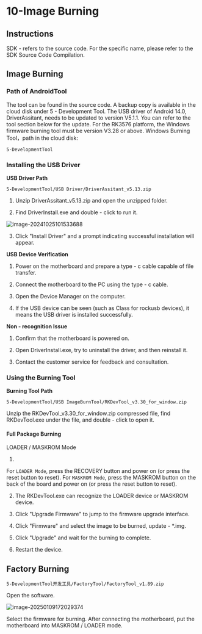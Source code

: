 # 10-Image Burning



## Instructions

SDK - refers to the source code. For the specific name, please refer to the SDK Source Code Compilation.



## Image Burning

### Path of AndroidTool

The tool can be found in the source code. A backup copy is available in the cloud disk under 5 - Development Tool.
The USB driver of Android 14.0, DriverAssitant, needs to be updated to version V5.1.1. You can refer to the tool section below for the update.
For the RK3576 platform, the Windows firmware burning tool must be version V3.28 or above.
Windows Burning Tool，path in the cloud disk:

```
5-DevelopmentTool
```



### Installing the USB Driver

**USB Driver Path**

```
5-DevelopmentTool/USB Driver/DriverAssitant_v5.13.zip
```

1. Unzip DriverAssitant_v5.13.zip and open the unzipped folder.

2. Find DriverInstall.exe and double - click to run it.

![image-20241025101533688](http://tanzhtanzh.oss-cn-shenzhen.aliyuncs.com/img/image-20241025101533688.png)

3. Click "Install Driver" and a prompt indicating successful installation will appear.

**USB Device Verification**

1. Power on the motherboard and prepare a type - c cable capable of file transfer.
2. Connect the motherboard to the PC using the type - c cable.

3. Open the Device Manager on the computer.

4. If the USB device can be seen (such as Class for rockusb devices), it means the USB driver is installed successfully.



**Non - recognition Issue**

1. Confirm that the motherboard is powered on.

2. Open DriverInstall.exe, try to uninstall the driver, and then reinstall it.
3. Contact the customer service for feedback and consultation.



### Using the Burning Tool

**Burning Tool Path**

```
5-DevelopmentTool/USB ImageBurnTool/RKDevTool_v3.30_for_window.zip
```

Unzip the RKDevTool_v3.30_for_window.zip compressed file, find RKDevTool.exe under the file, and double - click to open it.



#### **Full Package Burning**

LOADER / MASKROM Mode

1. 
For `LOADER Mode`, press the RECOVERY button and power on (or press the reset button to reset). For `MASKROM Mode`, press the MASKROM button on the back of the board and power on (or press the reset button to reset).

2. The RKDevTool.exe can recognize the LOADER device or MASKROM device.

3. Click "Upgrade Firmware" to jump to the firmware upgrade interface.

4. Click "Firmware" and select the image to be burned, update - *.img.

5. Click "Upgrade" and wait for the burning to complete.

6. Restart the device.




## Factory Burning

```
5-DevelopmentTool开发工具/FactoryTool/FactoryTool_v1.89.zip
```
Open the software.

![image-20250109172029374](http://tanzhtanzh.oss-cn-shenzhen.aliyuncs.com/img/image-20250109172029374.png)

Select the firmware for burning. After connecting the motherboard, put the motherboard into MASKROM / LOADER mode.
